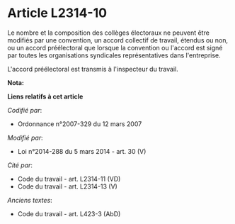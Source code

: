 # Article L2314-10

Le nombre et la composition des collèges électoraux ne peuvent être modifiés par une convention, un accord collectif de
travail, étendus ou non, ou un accord préélectoral que lorsque la convention ou l'accord est signé par toutes les
organisations syndicales représentatives dans l'entreprise. 

L'accord préélectoral est transmis à l'inspecteur du travail.

**Nota:**



**Liens relatifs à cet article**

_Codifié par_:

  - Ordonnance n°2007-329 du 12 mars 2007

_Modifié par_:

  - Loi n°2014-288 du 5 mars 2014 - art. 30 (V)

_Cité par_:

  - Code du travail - art. L2314-11 (VD)
  - Code du travail - art. L2314-13 (V)

_Anciens textes_:

  - Code du travail - art. L423-3 (AbD)
